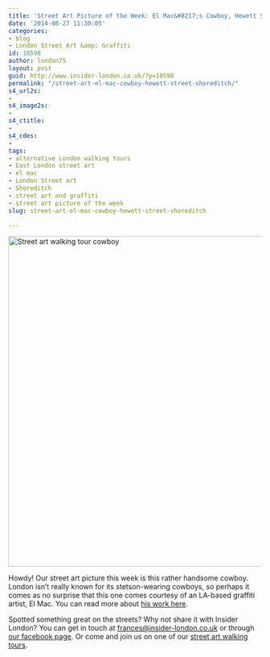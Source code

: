 ```yaml
---
title: 'Street Art Picture of the Week: El Mac&#8217;s Cowboy, Hewett Street, Shoreditch'
date: '2014-08-27 11:30:05'
categories:
- blog
- London Street Art &amp; Graffiti
id: 18598
author: london75
layout: post
guid: http://www.insider-london.co.uk/?p=18598
permalink: "/street-art-el-mac-cowboy-hewett-street-shoreditch/"
s4_url2s:
- 
s4_image2s:
- 
s4_ctitle:
- 
s4_cdes:
- 
tags:
- alternative London walking tours
- East London street art
- el mac
- London Street art
- Shoreditch
- street art and graffiti
- street art picture of the week
slug: street-art-el-mac-cowboy-hewett-street-shoreditch

---
```

[<img class="size-full wp-image-18600 aligncenter" src="http://www.insider-london.co.uk/wp-content/uploads/2014/08/El-Mac-cowboy.jpg" alt="Street art walking tour cowboy " width="569" height="656" />](http://www.insider-london.co.uk/wp-content/uploads/2014/08/El-Mac-cowboy.jpg)
  
Howdy! Our street art picture this week is this rather handsome cowboy. London isn&#8217;t really known for its stetson-wearing cowboys, so perhaps it comes as no surprise that this one comes courtesy of an LA-based graffiti artist, El Mac. You can read more about <a href="http://elmac.net/" target="_blank">his work here</a>.

Spotted something great on the streets? Why not share it with Insider London? You can get in touch at frances@insider-london.co.uk or through <a href="https://www.facebook.com/insiderlondon" target="_blank">our facebook page</a>. Or come and join us on one of our <a href="http://www.insider-london.co.uk/london-graffiti-artists-walking-tours/" target="_blank">street art walking tours</a>.
